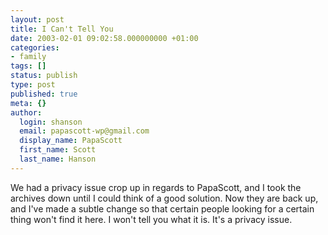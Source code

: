 ```yaml
---
layout: post
title: I Can't Tell You
date: 2003-02-01 09:02:58.000000000 +01:00
categories:
- family
tags: []
status: publish
type: post
published: true
meta: {}
author:
  login: shanson
  email: papascott-wp@gmail.com
  display_name: PapaScott
  first_name: Scott
  last_name: Hanson
---
```

<p>We had a privacy issue crop up in regards to PapaScott, and I took the archives down until I could think of a good solution. Now they are back up, and I've made a subtle change so that certain people looking for a certain thing won't find it here. I won't tell you what it is. It's a privacy issue.</p>
